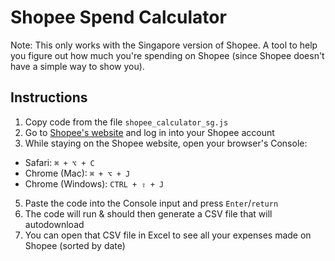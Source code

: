 # Shopee Spend Calculator
Note: This only works with the Singapore version of Shopee.
A tool to help you figure out how much you're spending on Shopee (since Shopee doesn't have a simple way to show you).

## Instructions
1. Copy code from the file `shopee_calculator_sg.js`
2. Go to [Shopee's website](https://shopee.sg) and log in into your Shopee account
3. While staying on the Shopee website, open your browser's Console:
  * Safari: `⌘ + ⌥ + C`
  * Chrome (Mac): `⌘ + ⌥ + J`
  * Chrome (Windows): `CTRL + ⇧ + J`
5. Paste the code into the Console input and press `Enter`/`return`
6. The code will run & should then generate a CSV file that will autodownload
7. You can open that CSV file in Excel to see all your expenses made on Shopee (sorted by date)
